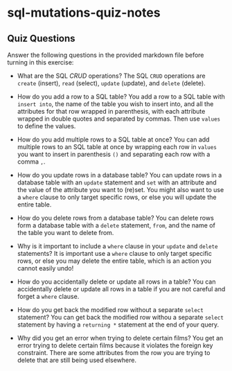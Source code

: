 # sql-mutations-quiz-notes

## Quiz Questions

Answer the following questions in the provided markdown file before turning in this exercise:

- What are the SQL _CRUD_ operations?
  The SQL `CRUD` operations are `create` (insert), `read` (select), `update` (update), and `delete` (delete).

- How do you add a row to a SQL table?
  You add a row to a SQL table with `insert into`, the name of the table you wish to insert into, and all the attributes for that row wrapped in parenthesis, with each attribute wrapped in double quotes and separated by commas. Then use `values` to define the values.

- How do you add multiple rows to a SQL table at once?
  You can add multiple rows to an SQL table at once by wrapping each row in `values` you want to insert in parenthesis `()` and separating each row with a comma `,`.

- How do you update rows in a database table?
  You can update rows in a database table with an `update` statement and `set` with an attribute and the value of the attribute you want to (re)set. You might also want to use a `where` clause to only target specific rows, or else you will update the entire table.

- How do you delete rows from a database table?
  You can delete rows form a database table with a `delete` statement, `from`, and the name of the table you want to delete from.

- Why is it important to include a `where` clause in your `update` and `delete` statements?
  It is important use a `where` clause to only target specific rows, or else you may delete the entire table, which is an action you cannot easily undo!

- How do you accidentally delete or update all rows in a table?
  You can accidentally delete or update all rows in a table if you are not careful and forget a `where` clause.

- How do you get back the modified row without a separate `select` statement?
  You can get back the modified row withou a separate `select` statement by having a `returning *` statement at the end of your query.

- Why did you get an error when trying to delete certain films?
  You get an error trying to delete certain films because it violates the foreign key constraint. There are some attributes from the row you are trying to delete that are still being used elsewhere.
